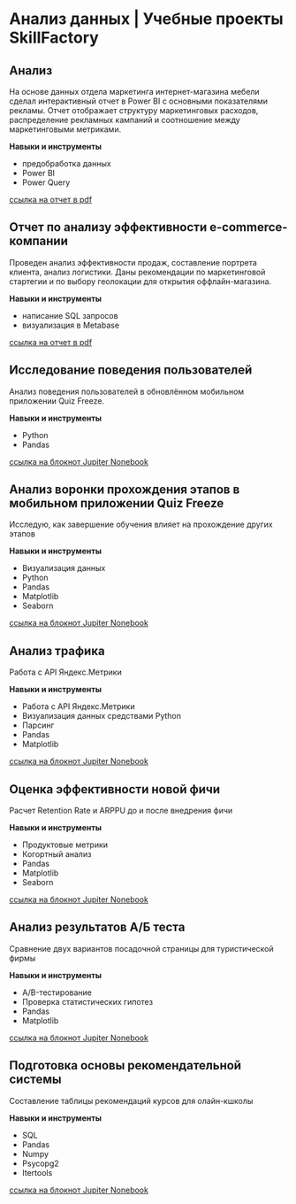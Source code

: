 # Анализ данных | Учебные проекты SkillFactory

## Анализ

На основе данных отдела маркетинга интернет-магазина мебели сделал интерактивный отчет в Power BI с основными показателями рекламы. Отчет отображает структуру маркетинговых расходов, распределение рекламных кампаний и соотношение между маркетинговыми метриками.

**Навыки и инструменты**
  - предобработка данных
  - Power BI
  - Power Query
  

[ссылка на отчет в pdf](https://github.com/AlexKazmin/SkillFactory-Projects/blob/main/%D0%90%D0%BD%D0%B0%D0%BB%D0%B8%D0%B7%20%D1%8D%D1%84%D1%84%D0%B5%D0%BA%D1%82%D0%B8%D0%B2%D0%BD%D0%BE%D1%81%D1%82%D0%B8%20%D0%B1%D0%B8%D0%B7%D0%BD%D0%B5%D1%81-%D0%BF%D0%BE%D0%BA%D0%B0%D0%B7%D0%B0%D1%82%D0%B5%D0%BB%D0%B5%D0%B9.pdf)



## Отчет по анализу эффективности e-commerce-компании

Проведен анализ эффективности продаж, составление портрета клиента, анализ логистики. Даны рекомендации по маркетинговой стартегии и по выбору геолокации для открытия оффлайн-магазина. 

**Навыки и инструменты**
 - написание SQL запросов 
 - визуализация в Metabase

[ссылка на отчет в pdf](https://github.com/AlexKazmin/SkillFactory-Projects/blob/main/%D0%9E%D1%82%D1%87%D0%B5%D1%82%20%D0%BF%D0%BE%20%D0%B0%D0%BD%D0%B0%D0%BB%D0%B8%D0%B7%D1%83%20%D1%8D%D1%84%D1%84%D0%B5%D0%BA%D1%82%D0%B8%D0%B2%D0%BD%D0%BE%D1%81%D1%82%D0%B8%20e-commerce-%D0%BA%D0%BE%D0%BC%D0%BF%D0%B0%D0%BD%D0%B8%D0%B8.pdf)



## Исследование поведения пользователей

Анализ поведения пользователей в обновлённом мобильном приложении Quiz Freeze.

**Навыки и инструменты**

- Python
- Pandas
      
[ссылка на блокнот Jupiter Nonebook](https://github.com/AlexKazmin/SkillFactory-Projects/blob/main/GD_3_%D0%98%D1%81%D1%81%D0%BB%D0%B5%D0%B4%D0%BE%D0%B2%D0%B0%D0%BD%D0%B8%D0%B5_%D0%BF%D0%BE%D0%B2%D0%B5%D0%B4%D0%B5%D0%BD%D0%B8%D1%8F_%D0%BF%D0%BE%D0%BB%D1%8C%D0%B7%D0%BE%D0%B2%D0%B0%D1%82%D0%B5%D0%BB%D0%B5%D0%B9.ipynb)


      
## Анализ воронки прохождения этапов в мобильном приложении Quiz Freeze    

Исследую, как завершение обучения влияет на прохождение других этапов

**Навыки и инструменты**

- Визуализация данных
- Python
- Pandas
- Matplotlib
- Seaborn
      
[ссылка на блокнот Jupiter Nonebook](https://github.com/AlexKazmin/SkillFactory-Projects/blob/main/Project_3_%D0%90%D0%BD%D0%B0%D0%BB%D0%B8%D0%B7_%D0%B2%D0%BE%D1%80%D0%BE%D0%BD%D0%BA%D0%B8.ipynb)


      
## Анализ трафика    
 
Работа с API Яндекс.Метрики

**Навыки и инструменты**

- Работа с API Яндекс.Метрики
- Визуализация данных средствами Python
- Парсинг
- Pandas
- Matplotlib



[ссылка на блокнот Jupiter Nonebook](https://github.com/AlexKazmin/SkillFactory-Projects/blob/main/OD_1_%D0%90%D0%BD%D0%B0%D0%BB%D0%B8%D0%B7_%D1%82%D1%80%D0%B0%D1%84%D0%B8%D0%BA%D0%B0.ipynb)

    
## Оценка эффективности новой фичи    
      
Расчет Retention Rate и ARPPU до и после внедрения фичи

**Навыки и инструменты**

- Продуктовые метрики
- Когортный анализ
- Pandas
- Matplotlib
- Seaborn


 
[ссылка на блокнот Jupiter Nonebook](https://github.com/AlexKazmin/SkillFactory-Projects/blob/main/OD_2_%D0%9E%D1%86%D0%B5%D0%BD%D0%BA%D0%B0_%D1%8D%D1%84%D1%84%D0%B5%D0%BA%D1%82%D0%B8%D0%B2%D0%BD%D0%BE%D1%81%D1%82%D0%B8_%D0%BD%D0%BE%D0%B2%D0%BE%D0%B9_%D1%84%D0%B8%D1%87%D0%B8.ipynb)


## Анализ результатов А/Б теста

Сравнение двух вариантов посадочной страницы для туристической фирмы

**Навыки и инструменты**

- A/B-тестирование
- Проверка статистических гипотез
- Pandas
- Matplotlib
      
[ссылка на блокнот Jupiter Nonebook](https://github.com/AlexKazmin/SkillFactory-Projects/blob/main/OD_3_%D0%90%D0%BD%D0%B0%D0%BB%D0%B8%D0%B7_%D1%80%D0%B5%D0%B7%D1%83%D0%BB%D1%8C%D1%82%D0%B0%D1%82%D0%BE%D0%B2_%D0%90_%D0%91_%D1%82%D0%B5%D1%81%D1%82%D0%B0.ipynb)


## Подготовка основы рекомендательной системы

Составление таблицы рекомендаций курсов для олайн-кшколы

**Навыки и инструменты**

- SQL
- Pandas
- Numpy 
- Psycopg2
- Itertools

      
[ссылка на блокнот Jupiter Nonebook](https://github.com/AlexKazmin/SkillFactory-Projects/blob/main/Project4_%D0%9E%D1%81%D0%BD%D0%BE%D0%B2%D0%B0_%D1%80%D0%B5%D0%BA%D0%BE%D0%BC%D0%B5%D0%BD%D0%B4%D0%B0%D1%82%D0%B5%D0%BB%D1%8C%D0%BD%D0%BE%D0%B9_%D1%81%D0%B8%D1%81%D1%82%D0%B5%D0%BC%D1%8B.ipynb)


      
      
      
      
      
      
      
      
      
      
      
      
